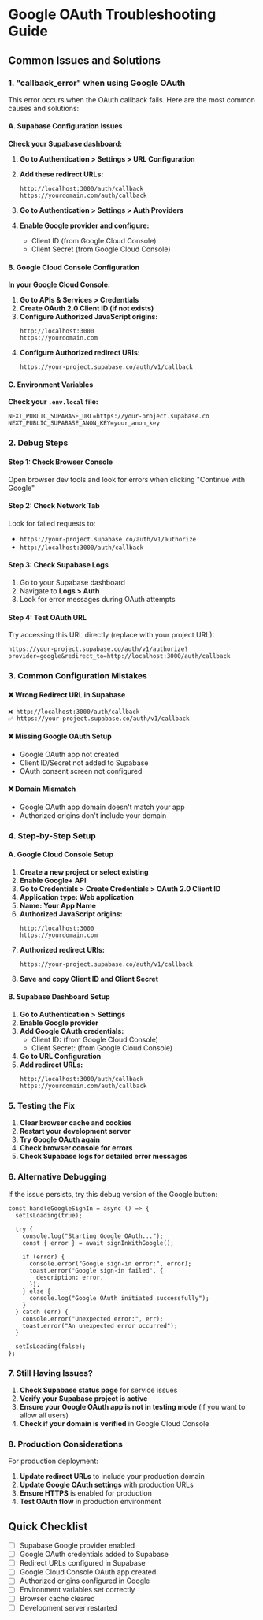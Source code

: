 # Google OAuth Troubleshooting Guide

## Common Issues and Solutions

### 1. "callback_error" when using Google OAuth

This error occurs when the OAuth callback fails. Here are the most common causes and solutions:

#### A. Supabase Configuration Issues

**Check your Supabase dashboard:**

1. **Go to Authentication > Settings > URL Configuration**
2. **Add these redirect URLs:**

   ```
   http://localhost:3000/auth/callback
   https://yourdomain.com/auth/callback
   ```

3. **Go to Authentication > Settings > Auth Providers**
4. **Enable Google provider and configure:**
   - Client ID (from Google Cloud Console)
   - Client Secret (from Google Cloud Console)

#### B. Google Cloud Console Configuration

**In your Google Cloud Console:**

1. **Go to APIs & Services > Credentials**
2. **Create OAuth 2.0 Client ID (if not exists)**
3. **Configure Authorized JavaScript origins:**
   ```
   http://localhost:3000
   https://yourdomain.com
   ```
4. **Configure Authorized redirect URIs:**
   ```
   https://your-project.supabase.co/auth/v1/callback
   ```

#### C. Environment Variables

**Check your `.env.local` file:**

```env
NEXT_PUBLIC_SUPABASE_URL=https://your-project.supabase.co
NEXT_PUBLIC_SUPABASE_ANON_KEY=your_anon_key
```

### 2. Debug Steps

#### Step 1: Check Browser Console

Open browser dev tools and look for errors when clicking "Continue with Google"

#### Step 2: Check Network Tab

Look for failed requests to:

- `https://your-project.supabase.co/auth/v1/authorize`
- `http://localhost:3000/auth/callback`

#### Step 3: Check Supabase Logs

1. Go to your Supabase dashboard
2. Navigate to **Logs > Auth**
3. Look for error messages during OAuth attempts

#### Step 4: Test OAuth URL

Try accessing this URL directly (replace with your project URL):

```
https://your-project.supabase.co/auth/v1/authorize?provider=google&redirect_to=http://localhost:3000/auth/callback
```

### 3. Common Configuration Mistakes

#### ❌ Wrong Redirect URL in Supabase

```
❌ http://localhost:3000/auth/callback
✅ https://your-project.supabase.co/auth/v1/callback
```

#### ❌ Missing Google OAuth Setup

- Google OAuth app not created
- Client ID/Secret not added to Supabase
- OAuth consent screen not configured

#### ❌ Domain Mismatch

- Google OAuth app domain doesn't match your app
- Authorized origins don't include your domain

### 4. Step-by-Step Setup

#### A. Google Cloud Console Setup

1. **Create a new project or select existing**
2. **Enable Google+ API**
3. **Go to Credentials > Create Credentials > OAuth 2.0 Client ID**
4. **Application type: Web application**
5. **Name: Your App Name**
6. **Authorized JavaScript origins:**
   ```
   http://localhost:3000
   https://yourdomain.com
   ```
7. **Authorized redirect URIs:**
   ```
   https://your-project.supabase.co/auth/v1/callback
   ```
8. **Save and copy Client ID and Client Secret**

#### B. Supabase Dashboard Setup

1. **Go to Authentication > Settings**
2. **Enable Google provider**
3. **Add Google OAuth credentials:**
   - Client ID: (from Google Cloud Console)
   - Client Secret: (from Google Cloud Console)
4. **Go to URL Configuration**
5. **Add redirect URLs:**
   ```
   http://localhost:3000/auth/callback
   https://yourdomain.com/auth/callback
   ```

### 5. Testing the Fix

1. **Clear browser cache and cookies**
2. **Restart your development server**
3. **Try Google OAuth again**
4. **Check browser console for errors**
5. **Check Supabase logs for detailed error messages**

### 6. Alternative Debugging

If the issue persists, try this debug version of the Google button:

```tsx
const handleGoogleSignIn = async () => {
  setIsLoading(true);

  try {
    console.log("Starting Google OAuth...");
    const { error } = await signInWithGoogle();

    if (error) {
      console.error("Google sign-in error:", error);
      toast.error("Google sign-in failed", {
        description: error,
      });
    } else {
      console.log("Google OAuth initiated successfully");
    }
  } catch (err) {
    console.error("Unexpected error:", err);
    toast.error("An unexpected error occurred");
  }

  setIsLoading(false);
};
```

### 7. Still Having Issues?

1. **Check Supabase status page** for service issues
2. **Verify your Supabase project is active**
3. **Ensure your Google OAuth app is not in testing mode** (if you want to allow all users)
4. **Check if your domain is verified** in Google Cloud Console

### 8. Production Considerations

For production deployment:

1. **Update redirect URLs** to include your production domain
2. **Update Google OAuth settings** with production URLs
3. **Ensure HTTPS** is enabled for production
4. **Test OAuth flow** in production environment

## Quick Checklist

- [ ] Supabase Google provider enabled
- [ ] Google OAuth credentials added to Supabase
- [ ] Redirect URLs configured in Supabase
- [ ] Google Cloud Console OAuth app created
- [ ] Authorized origins configured in Google
- [ ] Environment variables set correctly
- [ ] Browser cache cleared
- [ ] Development server restarted
